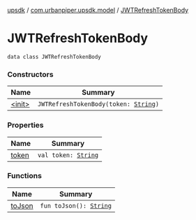 [upsdk](../../index.md) / [com.urbanpiper.upsdk.model](../index.md) / [JWTRefreshTokenBody](./index.md)

# JWTRefreshTokenBody

`data class JWTRefreshTokenBody`

### Constructors

| Name | Summary |
|---|---|
| [&lt;init&gt;](-init-.md) | `JWTRefreshTokenBody(token: `[`String`](https://kotlinlang.org/api/latest/jvm/stdlib/kotlin/-string/index.html)`)` |

### Properties

| Name | Summary |
|---|---|
| [token](token.md) | `val token: `[`String`](https://kotlinlang.org/api/latest/jvm/stdlib/kotlin/-string/index.html) |

### Functions

| Name | Summary |
|---|---|
| [toJson](to-json.md) | `fun toJson(): `[`String`](https://kotlinlang.org/api/latest/jvm/stdlib/kotlin/-string/index.html) |
